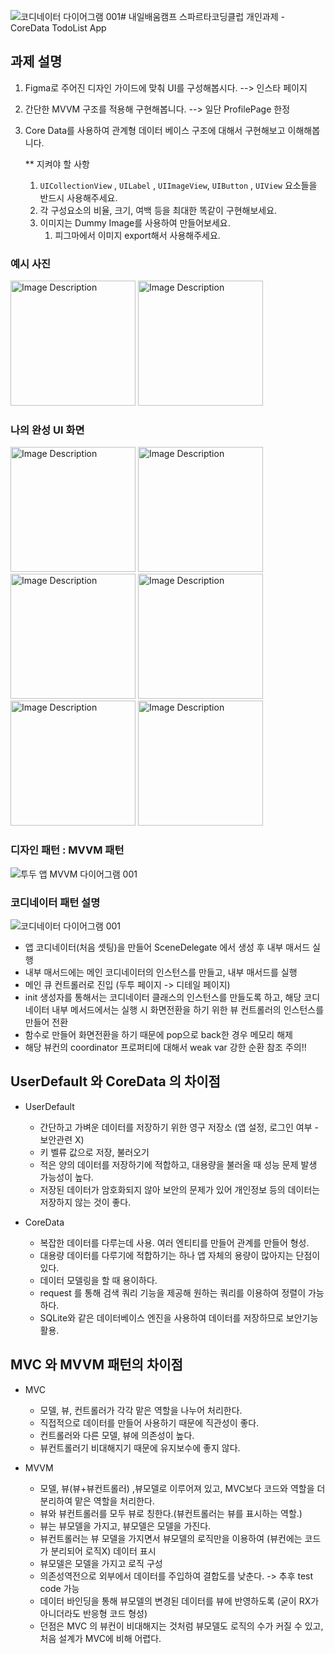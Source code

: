 ![‎코디네이터 다이어그램 ‎001](https://github.com/kwangjo93/coredataTotoList/assets/125628009/9de0a0c4-eb4c-4d44-bc09-582e549ea0e7)# 내일배움캠프 스파르타코딩클럽 개인과제 - CoreData TodoList App



## 과제 설명

1. Figma로 주어진 디자인 가이드에 맞춰 UI를 구성해봅시다.  --> 인스타 페이지
2. 간단한 MVVM 구조를 적용해 구현해봅니다.  --> 일단 ProfilePage 한정
3. Core Data를 사용하여 관계형 데이터 베이스 구조에 대해서 구현해보고 이해해봅니다.

   ** 지켜야 할 사항
    1. `UICollectionView` , `UILabel` , `UIImageView`, `UIButton` , `UIView` 요소들을 반드시 사용해주세요.
    2. 각 구성요소의 비율, 크기, 여백 등을 최대한 똑같이 구현해보세요.
    3. 이미지는 Dummy Image를 사용하여 만들어보세요.
        1. 피그마에서 이미지 export해서 사용해주세요.

  ### 예시 사진
  <img src="https://github.com/kwangjo93/coredataTotoList/assets/125628009/14570231-b67e-4137-bb30-18db4759a5ce" alt="Image Description" width="200"> <img src="https://github.com/kwangjo93/coredataTotoList/assets/125628009/0480becd-2cbd-4615-92a1-eb088bb1777c" alt="Image Description" width="200">
### 나의 완성 UI 화면
<img src="https://github.com/kwangjo93/coredataTotoList/assets/125628009/ea2a56c1-9d9e-4c2f-ac9c-cf7dc3b84a34" alt="Image Description" width="200"> <img src="https://github.com/kwangjo93/coredataTotoList/assets/125628009/7d534b47-ce0f-47ed-831f-1380facb5dff" alt="Image Description" width="200"> <img src="https://github.com/kwangjo93/coredataTotoList/assets/125628009/361a7231-e599-42af-afa1-b26332ac338a" alt="Image Description" width="200">
<img src="https://github.com/kwangjo93/coredataTotoList/assets/125628009/25c59e4d-acbc-4117-b3f1-87758e690096" alt="Image Description" width="200">  <img src="https://github.com/kwangjo93/coredataTotoList/assets/125628009/0481a8a0-8c3d-4835-b9bb-a26dfff708bd" alt="Image Description" width="200">  <img src="https://github.com/kwangjo93/coredataTotoList/assets/125628009/2bd7a440-0550-443f-b815-ef60aa865447" alt="Image Description" width="200">


### 디자인 패턴 : MVVM 패턴
![‎투두 앱 MVVM 다이어그램 ‎001](https://github.com/kwangjo93/coredataTotoList/assets/125628009/84d9e6b5-70a9-43b9-8093-f6970812d57a)

### 코디네이터 패턴 설명
![‎코디네이터 다이어그램 ‎001](https://github.com/kwangjo93/coredataTotoList/assets/125628009/4eff7113-ef37-4b9c-8289-e5cb20f3ca64)
* 앱 코디네이터(처음 셋팅)을 만들어 SceneDelegate 에서 생성 후 내부 매서드 실행
* 내부 매서드에는 메인 코디네이터의 인스턴스를 만들고, 내부 매서드를 실행
* 메인 큐 컨트롤러로 진입 (두투 페이지 -> 디테일 페이지)
* init 생성자를 통해서는 코디네이터 클래스의 인스턴스를 만들도록 하고, 해당 코디네이터 내부 메서드에서는 실행 시 화면전환을 하기 위한 뷰 컨트롤러의 인스턴스를 만들어 전환
* 함수로 만들어 화면전환을 하기 때문에 pop으로 back한 경우 메모리 해제
* 해당 뷰컨의 coordinator 프로퍼티에 대해서 weak var 강한 순환 참조 주의!!

## UserDefault 와 CoreData 의 차이점
 * UserDefault
    - 간단하고 가벼운 데이터를 저장하기 위한 영구 저장소 (앱 설정, 로그인 여부 - 보안관련 X)
    - 키 벨류 값으로 저장, 불러오기
    - 적은 양의 데이터를 저장하기에 적합하고, 대용량을 불러올 때 성능 문제 발생 가능성이 높다.
    - 저장된 데이터가 암호화되지 않아 보안의 문제가 있어 개인정보 등의 데이터는 저장하지 않는 것이 좋다.
  
 * CoreData
   - 복잡한 데이터를 다루는데 사용. 여러 엔티티를 만들어 관계를 만들어 형성.
   - 대용량 데이터를 다루기에 적합하기는 하나 앱 자체의 용량이 많아지는 단점이 있다.
   - 데이터 모델링을 할 때 용이하다.
   - request 를 통해 검색 쿼리 기능을 제공해 원하는 쿼리를 이용하여 정렬이 가능하다.
   - SQLite와 같은 데이터베이스 엔진을 사용하여 데이터를 저장하므로 보안기능 활용.
  
## MVC 와 MVVM 패턴의 차이점

  * MVC
    - 모델, 뷰, 컨트롤러가 각각 맡은 역할을 나누어 처리한다.
    - 직접적으로 데이터를 만들어 사용하기 때문에 직관성이 좋다.
    - 컨트롤러와 다른 모델, 뷰에 의존성이 높다.
    - 뷰컨트롤러기 비대해지기 때문에 유지보수에 좋지 않다.

  * MVVM
    - 모델, 뷰(뷰+뷰컨트롤러) ,뷰모델로 이루어져 있고, MVC보다 코드와 역할을 더 분리하여 맡은 역할을 처리한다.
    - 뷰와 뷰컨트롤러를 모두 뷰로 칭한다.(뷰컨트롤러는 뷰를 표시하는 역할.)
    - 뷰는 뷰모델을 가지고, 뷰모델은 모델을 가진다.
    - 뷰컨트롤러는 뷰 모델을 가지면서 뷰모델의 로직만을 이용하여 (뷰컨에는 코드가 분리되어 로직X) 데이터 표시
    - 뷰모델은 모델을 가지고 로직 구성
    - 의존성역전으로 외부에서 데이터를 주입하여 결합도를 낮춘다. -> 추후 test code 가능
    - 데이터 바인딩을 통해 뷰모델의 변경된 데이터를 뷰에 반영하도록 (굳이 RX가 아니더라도 반응형 코드 형성)
    - 던점은 MVC 의 뷰컨이 비대해지는 것처럼 뷰모델도 로직의 수가 커질 수 있고, 처음 설계가 MVC에 비해 어렵다.
    

